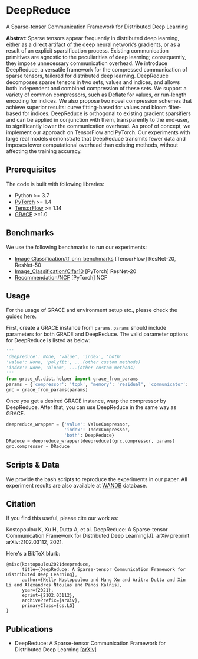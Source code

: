 # DeepReduce

A Sparse-tensor Communication Framework for Distributed Deep Learning

**Abstrat**: Sparse tensors appear frequently in distributed deep learning, either as a direct artifact of the deep neural network’s gradients, or as a result of an explicit sparsification process. Existing communication primitives are agnostic to the peculiarities of deep learning; consequently, they impose unnecessary communication overhead. We introduce DeepReduce, a versatile framework for the compressed communication of sparse tensors, tailored for distributed deep learning. DeepReduce decomposes sparse tensors in two sets, values and indices, and allows both independent and combined compression of these sets. We support a variety of common compressors, such as Deflate for values, or run-length encoding for indices. We also propose two novel compression schemes that achieve superior results: curve fitting-based for values and bloom filter-based for indices. DeepReduce is orthogonal to existing gradient sparsifiers and can be applied in conjunction with them, transparently to the end-user, to significantly lower the communication overhead. As proof of concept, we implement our approach on TensorFlow and PyTorch. Our experiments with large real models demonstrate that DeepReduce transmits fewer data and imposes lower computational overhead than existing methods, without affecting the training accuracy.

## Prerequisites

The code is built with following libraries:

- Python >= 3.7
- [PyTorch](https://github.com/pytorch/pytorch) >= 1.4
- [TensorFlow](https://www.tensorflow.org/) >= 1.14
- [GRACE](https://github.com/sands-lab/grace) >=1.0

## Benchmarks

We use the following benchmarks to run our experiments:

- [Image Classification/tf_cnn_benchmarks](https://github.com/sands-lab/grace-benchmarks/tree/master/tensorflow/Classification/tf_cnn_benchmarks) [TensorFlow] ResNet-20, ResNet-50
- [Image_Classification/Cifar10](https://github.com/sands-lab/grace-benchmarks/tree/master/torch/cifar10) [PyTorch] ResNet-20
- [Recommendation/NCF](https://github.com/sands-lab/grace-benchmarks/tree/master/torch/Recommendation/NCF) [PyTorch] NCF

## Usage

For the usage of GRACE and environment setup etc., please check the guides [here](https://github.com/sands-lab/grace).

First, create a GRACE instance from `params`. `params` should include parameters for both GRACE and DeepReduce. The valid parameter options for DeepReduce is listed as below:

```python
'''
'deepreduce': None, 'value', 'index', 'both'
'value': None, 'polyfit', ...(other custom methods)
'index': None, 'bloom', ...(other custom methods)
'''
from grace_dl.dist.helper import grace_from_params
params = {'compressor': 'topk', 'memory': 'residual', 'communicator': 'allgather', 'compress_ratio': 0.01, 'deepreduce':'index', 'index':'bloom'}
grc = grace_from_params(params)
```

Once you get a desired GRACE instance, warp the compressor by DeepReduce. After that, you can use DeepReduce in the same way as GRACE.

```python
deepreduce_wrapper = {'value': ValueCompressor,
                      'index': IndexCompressor,
                      'both': DeepReduce}
DReduce = deepreduce_wrapper[deepreduce](grc.compressor, params)
grc.compressor = DReduce
```

## Scripts & Data

We provide the bash scripts to reproduce the experiments in our paper. All experiment results are also available at [WANDB](https://wandb.ai/sands-lab/deepreduce/reports/DeepReduce--VmlldzoxODM5NTU) database.

## Citation

If you find this useful, please cite our work as:

Kostopoulou K, Xu H, Dutta A, et al. DeepReduce: A Sparse-tensor Communication Framework for Distributed Deep Learning[J]. arXiv preprint arXiv:2102.03112, 2021.

Here's a BibTeX blurb:

```
@misc{kostopoulou2021deepreduce,
      title={DeepReduce: A Sparse-tensor Communication Framework for Distributed Deep Learning}, 
      author={Kelly Kostopoulou and Hang Xu and Aritra Dutta and Xin Li and Alexandros Ntoulas and Panos Kalnis},
      year={2021},
      eprint={2102.03112},
      archivePrefix={arXiv},
      primaryClass={cs.LG}
}
```

## Publications

* DeepReduce: A Sparse-tensor Communication Framework for Distributed Deep Learning [[arXiv]](https://arxiv.org/abs/2102.03112)<br>

